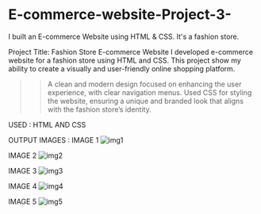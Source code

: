 # E-commerce-website-Project-3-
I built an E-commerce Website using HTML &amp; CSS. It's a fashion store.

Project Title: Fashion Store E-commerce Website
I developed e-commerce website for a fashion store using HTML and CSS. This project show my ability to create a visually and user-friendly online shopping platform.
>>A clean and modern design focused on enhancing the user experience, with clear navigation menus.
>>Used CSS for styling the website, ensuring a unique and branded look that aligns with the fashion store’s identity.

USED :
HTML AND CSS

OUTPUT IMAGES :
IMAGE 1
![img1](https://github.com/user-attachments/assets/6a9272b7-ff25-4700-b3a6-78bd56b1bf1b)

IMAGE 2
![img2](https://github.com/user-attachments/assets/ad142371-5548-4800-bfe4-6a72f2cc2dfd)

IMAGE 3
![img3](https://github.com/user-attachments/assets/a2eba464-a379-4d65-a49d-1c468578c977)

IMAGE 4
![img4](https://github.com/user-attachments/assets/bd44b588-676d-4f61-b511-b4c89e7625fb)

IMAGE 5
![img5](https://github.com/user-attachments/assets/b44d9060-623d-45a4-b1d1-5d9397cfc9e6)



 

